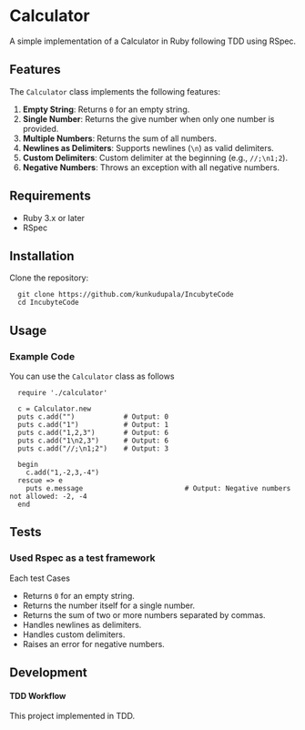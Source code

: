 # Calculator

A simple implementation of a Calculator in Ruby following TDD using RSpec.


## Features

The `Calculator` class implements the following features:

1. **Empty String**: Returns `0` for an empty string.
2. **Single Number**: Returns the give number when only one number is provided.
3. **Multiple Numbers**: Returns the sum of all numbers.
4. **Newlines as Delimiters**: Supports newlines (`\n`) as valid delimiters.
5. **Custom Delimiters**: Custom delimiter at the beginning (e.g., `//;\n1;2`).
6. **Negative Numbers**: Throws an exception with all negative numbers.


## Requirements

- Ruby 3.x or later
- RSpec


## Installation

Clone the repository:
```
  git clone https://github.com/kunkudupala/IncubyteCode
  cd IncubyteCode
```

## Usage
### Example Code

You can use the `Calculator` class as follows
```
  require './calculator'

  c = Calculator.new
  puts c.add("")            # Output: 0
  puts c.add("1")           # Output: 1
  puts c.add("1,2,3")       # Output: 6
  puts c.add("1\n2,3")      # Output: 6
  puts c.add("//;\n1;2")    # Output: 3

  begin
    c.add("1,-2,3,-4")
  rescue => e
    puts e.message                         # Output: Negative numbers not allowed: -2, -4
  end
```

## Tests
### Used Rspec as a test framework

Each test Cases 
- Returns `0` for an empty string.
- Returns the number itself for a single number.
- Returns the sum of two or more numbers separated by commas.
- Handles newlines as delimiters.
- Handles custom delimiters.
- Raises an error for negative numbers.

## Development
#### TDD Workflow
This project implemented in TDD.
